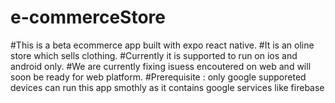 # e-commerceStore
#This is a beta ecommerce app built with expo react native.
#It is an oline store which sells clothing.
#Currently it is supported to run on ios and android only.
#We are currently fixing isuess encoutered on web and will soon be ready for web platform.
#Prerequisite : only google supporeted devices can run this app smothly as it contains google services like firebase

